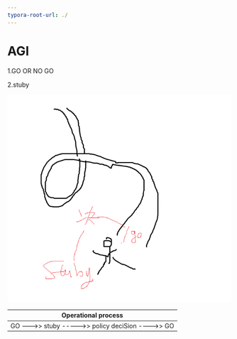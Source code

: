 ```yaml
---
typora-root-url: ./
---
```


# AGI

1.GO OR NO GO

2.stuby



![2](/PIC/2.png)

| Operational process                               |
| ------------------------------------------------- |
| GO --->> stuby  ----->> policy deciSion ---->> GO |

